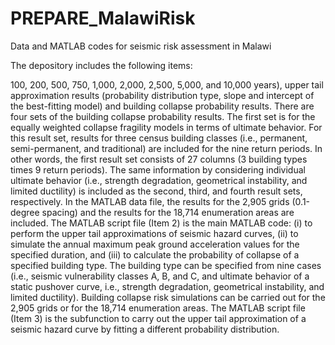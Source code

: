 # PREPARE_MalawiRisk
Data and MATLAB codes for seismic risk assessment in Malawi

The depository includes the following items:


100, 200, 500, 750, 1,000, 2,000, 2,500, 5,000, and 10,000 years), upper tail approximation results (probability distribution type, slope and intercept of the best-fitting model) and building collapse probability results. There are four sets of the building collapse probability results. The first set is for the equally weighted collapse fragility models in terms of ultimate behavior. For this result set, results for three census building classes (i.e., permanent, semi-permanent, and traditional) are included for the nine return periods. In other words, the first result set consists of 27 columns (3 building types times 9 return periods). The same information by considering individual ultimate behavior (i.e., strength degradation, geometrical instability, and limited ductility) is included as the second, third, and fourth result sets, respectively. In the MATLAB data file, the results for the 2,905 grids (0.1-degree spacing) and the results for the 18,714 enumeration areas are included.
The MATLAB script file (Item 2) is the main MATLAB code: (i) to perform the upper tail approximations of seismic hazard curves, (ii) to simulate the annual maximum peak ground acceleration values for the specified duration, and (iii) to calculate the probability of collapse of a specified building type. The building type can be specified from nine cases (i.e., seismic vulnerability classes A, B, and C, and ultimate behavior of a static pushover curve, i.e., strength degradation, geometrical instability, and limited ductility). Building collapse risk simulations can be carried out for the 2,905 grids or for the 18,714 enumeration areas.
The MATLAB script file (Item 3) is the subfunction to carry out the upper tail approximation of a seismic hazard curve by fitting a different probability distribution.
